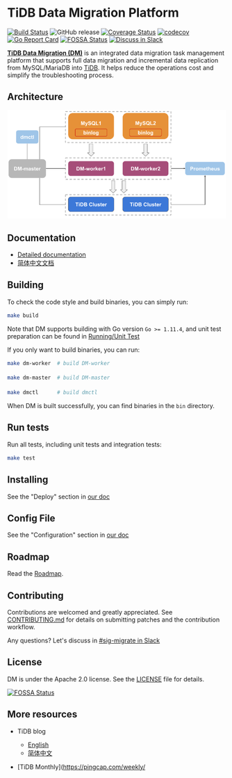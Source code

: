 # TiDB Data Migration Platform

[![Build Status](https://internal.pingcap.net/idc-jenkins/job/build_dm_multi_branch/job/master/badge/icon)](https://internal.pingcap.net/idc-jenkins/job/build_dm_multi_branch/job/master)
![GitHub release](https://img.shields.io/github/tag/pingcap/dm.svg)
[![Coverage Status](https://coveralls.io/repos/github/pingcap/dm/badge.svg)](https://coveralls.io/github/pingcap/dm)
[![codecov](https://codecov.io/gh/pingcap/dm/branch/master/graph/badge.svg)](https://codecov.io/gh/pingcap/dm)
[![Go Report Card](https://goreportcard.com/badge/github.com/pingcap/dm)](https://goreportcard.com/report/github.com/pingcap/dm)
[![FOSSA Status](https://app.fossa.com/api/projects/git%2Bgithub.com%2Fpingcap%2Fdm.svg?type=shield)](https://app.fossa.com/projects/git%2Bgithub.com%2Fpingcap%2Fdm?ref=badge_shield)
[![Discuss in Slack](https://img.shields.io/badge/slack-sig--migrate-4A154B?logo=slack)](https://slack.tidb.io/invite?team=tidb-community&channel=sig-migrate&ref=github_sig)

[**TiDB Data Migration (DM)**](https://docs.pingcap.com/tidb-data-migration/stable) is an integrated data migration task management platform that supports full data migration and incremental data replication from MySQL/MariaDB into [TiDB](https://docs.pingcap.com/tidb/stable). It helps reduce the operations cost and simplify the troubleshooting process.

## Architecture

![architecture](docs/media/dm-architecture.png)

## Documentation

* [Detailed documentation](https://pingcap.com/docs/tidb-data-migration/stable/)
* [简体中文文档](https://pingcap.com/docs-cn/tidb-data-migration/stable/)

## Building

To check the code style and build binaries, you can simply run:

```bash
make build
```

Note that DM supports building with Go version `Go >= 1.11.4`, and unit test preparation can be found in [Running/Unit Test](tests/README.md#Unit-Test)

If you only want to build binaries, you can run:

```bash
make dm-worker  # build DM-worker

make dm-master  # build DM-master

make dmctl      # build dmctl
``` 

When DM is built successfully, you can find binaries in the `bin` directory.

## Run tests

Run all tests, including unit tests and integration tests:

```bash
make test
```

## Installing

See the "Deploy" section in [our doc](https://docs.pingcap.com/tidb-data-migration/)

## Config File

See the "Configuration" section in [our doc](https://docs.pingcap.com/tidb-data-migration/stable/config-overview)

## Roadmap

Read the [Roadmap](roadmap.md).

## Contributing

Contributions are welcomed and greatly appreciated. See [CONTRIBUTING.md](./CONTRIBUTING.md)
for details on submitting patches and the contribution workflow.

Any questions? Let's discuss in [#sig-migrate in Slack](https://slack.tidb.io/invite?team=tidb-community&channel=sig-migrate&ref=github_sig)

## License

DM is under the Apache 2.0 license. See the [LICENSE](./LICENSE) file for details.

[![FOSSA Status](https://app.fossa.com/api/projects/git%2Bgithub.com%2Fpingcap%2Fdm.svg?type=large)](https://app.fossa.com/projects/git%2Bgithub.com%2Fpingcap%2Fdm?ref=badge_large)

## More resources

- TiDB blog

    - [English](https://pingcap.com/blog/)
    - [简体中文](https://pingcap.com/blog-cn/)

- [TiDB Monthly](https://pingcap.com/weekly/
